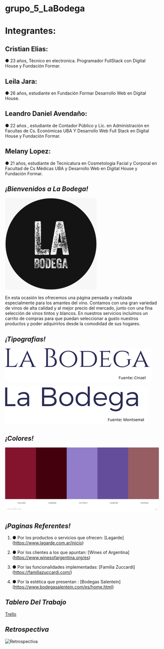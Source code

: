 

# grupo_5_LaBodega

# Integrantes:

## Cristian Elias:
 ● 23 años, Técnico en electronica. Programador FullStack con Digital House y Fundación Formar.     

## Leila Jara:
● 26 años, estudiante en Fundación Formar Desarrollo Web en Digital House.    

## Leandro Daniel Avendaño: 
● 22 años , estudiante de Contador Público y Lic. en Administración en Facultas de Cs. Económicas UBA Y Desarrollo Web Full Stack en Digital House y Fundación Formar.
 
## Melany Lopez:
● 21 años, estudiante de Tecnicatura en Cosmetologia Facial y Corporal en Facultad de Cs Médicas UBA y Desarrollo Web en Digital House y Fundación Formar.




## ***¡Bienvenidos a La Bodega!***

![Logo](https://github.com/Creez32/grupo_5_LaBodega/blob/main/Extras/Logotipo.jpeg?raw=true "Logo")

En esta ocasión les ofrecemos una página pensada y realizada especialmente para los amantes del vino.
Contamos con una gran variedad de vinos de alta calidad y al mejor precio del mercado, junto con una fina selección de vinos tintos y blancos.
En nuestros servicios incluimos un carrito de compras para que puedan seleccionar a gusto nuestros productos y poder adquirirlos desde la comodidad de sus hogares.

## ***¡Tipografias!***
![Cinzel](https://github.com/Creez32/grupo_5_LaBodega/blob/main/Extras/Fuente-Cinzel.png?raw=true "Cinzel")

![Montserrat](https://github.com/Creez32/grupo_5_LaBodega/blob/main/Extras/Fuente-Montserrat.png?raw=true "Montserrat")

## ***¡Colores!***
![Colores](https://github.com/Creez32/grupo_5_LaBodega/blob/main/Extras/ColoresLabodega.jpeg?raw=true "Colores")


##  ***¡Paginas Referentes!***
1.  ● Por los productos o servicios que ofrecen: 
[Lagarde] (https://www.lagarde.com.ar/inicio)

2.  ● Por los clientes a los que apuntan: 
[Wines  of Argentina] (https://www.winesofargentina.org/es)

3.  ● Por las funcionalidades implementadas:
 [Familia Zuccardi] (https://familiazuccardi.com/)

4.  ● Por la estética que presentan : [Bodegas Salentein]
 (https://www.bodegasalentein.com/es/home.html)


## ***Tablero Del Trabajo***

[Trello](https://trello.com/b/BewEHWBz/proyectogrupo5labodega)

## ***Retrospectiva***
![Retrospectiva](C:\Users\User\Desktop\grupo_5_LaBodega\Extras\retrospectiva.jpeg?raw=true)